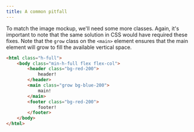```yaml
---
title: A common pitfall
---
```


To match the image mockup, we'll need some more classes. Again, it's important to note that the same solution in CSS would have required these fixes. Note that the `grow` class on the `<main>` element ensures that the main element will grow to fill the available vertical space.

~~~html
<html class="h-full">
    <body class="min-h-full flex flex-col">
        <header class="bg-red-200">
            header!
        </header>
        <main class="grow bg-blue-200">
            main!
        </main>
        <footer class="bg-red-200">
            footer!
        </footer>
    </body>
</html>
~~~
